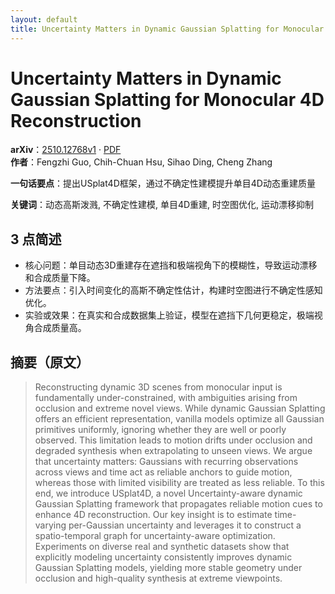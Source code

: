 ```yaml
---
layout: default
title: Uncertainty Matters in Dynamic Gaussian Splatting for Monocular 4D Reconstruction
---
```


# Uncertainty Matters in Dynamic Gaussian Splatting for Monocular 4D Reconstruction
**arXiv**：[2510.12768v1](https://arxiv.org/abs/2510.12768) · [PDF](https://arxiv.org/pdf/2510.12768.pdf)  
**作者**：Fengzhi Guo, Chih-Chuan Hsu, Sihao Ding, Cheng Zhang  

**一句话要点**：提出USplat4D框架，通过不确定性建模提升单目4D动态重建质量

**关键词**：动态高斯泼溅, 不确定性建模, 单目4D重建, 时空图优化, 运动漂移抑制

## 3 点简述
- 核心问题：单目动态3D重建存在遮挡和极端视角下的模糊性，导致运动漂移和合成质量下降。
- 方法要点：引入时间变化的高斯不确定性估计，构建时空图进行不确定性感知优化。
- 实验或效果：在真实和合成数据集上验证，模型在遮挡下几何更稳定，极端视角合成质量高。

## 摘要（原文）

> Reconstructing dynamic 3D scenes from monocular input is fundamentally
> under-constrained, with ambiguities arising from occlusion and extreme novel
> views. While dynamic Gaussian Splatting offers an efficient representation,
> vanilla models optimize all Gaussian primitives uniformly, ignoring whether
> they are well or poorly observed. This limitation leads to motion drifts under
> occlusion and degraded synthesis when extrapolating to unseen views. We argue
> that uncertainty matters: Gaussians with recurring observations across views
> and time act as reliable anchors to guide motion, whereas those with limited
> visibility are treated as less reliable. To this end, we introduce USplat4D, a
> novel Uncertainty-aware dynamic Gaussian Splatting framework that propagates
> reliable motion cues to enhance 4D reconstruction. Our key insight is to
> estimate time-varying per-Gaussian uncertainty and leverages it to construct a
> spatio-temporal graph for uncertainty-aware optimization. Experiments on
> diverse real and synthetic datasets show that explicitly modeling uncertainty
> consistently improves dynamic Gaussian Splatting models, yielding more stable
> geometry under occlusion and high-quality synthesis at extreme viewpoints.

